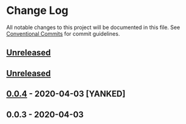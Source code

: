 # Change Log
All notable changes to this project will be documented in this file.
See [Conventional Commits](https://conventionalcommits.org) for commit guidelines.

## [Unreleased]

## [Unreleased]

## [0.0.4] - 2020-04-03 [YANKED]

## 0.0.3 - 2020-04-03
[unreleased]: https://github.com/:dewen/Bodiless-JS/compare/v0.0.4...HEAD
[0.0.4]: https://github.com/:dewen/Bodiless-JS/compare/v0.0.3...v0.0.4
[0.0.3]: https://github.com/:dewen/Bodiless-JS/compare/v0.0.3...v0.0.3
